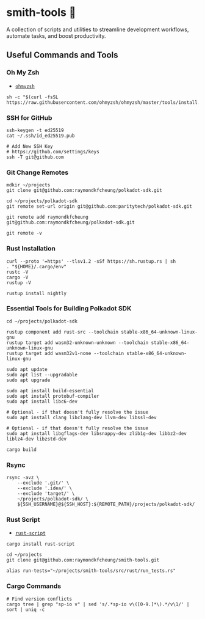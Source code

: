 # smith-tools 🔨

A collection of scripts and utilities to streamline development workflows, automate tasks, and boost productivity.

## Useful Commands and Tools

### Oh My Zsh

* [`ohmyzsh`](https://ohmyz.sh)

```shell
sh -c "$(curl -fsSL https://raw.githubusercontent.com/ohmyzsh/ohmyzsh/master/tools/install.sh)"
```

### SSH for GitHub

```shell
ssh-keygen -t ed25519
cat ~/.ssh/id_ed25519.pub

# Add New SSH Key
# https://github.com/settings/keys
ssh -T git@github.com
```

### Git Change Remotes

```shell
mdkir ~/projects
git clone git@github.com:raymondkfcheung/polkadot-sdk.git

cd ~/projects/polkadot-sdk
git remote set-url origin git@github.com:paritytech/polkadot-sdk.git

git remote add raymondkfcheung git@github.com:raymondkfcheung/polkadot-sdk.git

git remote -v
```

### Rust Installation

```shell
curl --proto '=https' --tlsv1.2 -sSf https://sh.rustup.rs | sh
. "${HOME}/.cargo/env"
rustc -V
cargo -V
rustup -V

rustup install nightly
```

### Essential Tools for Building Polkadot SDK

```shell
cd ~/projects/polkadot-sdk

rustup component add rust-src --toolchain stable-x86_64-unknown-linux-gnu
rustup target add wasm32-unknown-unknown --toolchain stable-x86_64-unknown-linux-gnu
rustup target add wasm32v1-none --toolchain stable-x86_64-unknown-linux-gnu

sudo apt update
sudo apt list --upgradable
sudo apt upgrade

sudo apt install build-essential
sudo apt install protobuf-compiler
sudo apt install libc6-dev

# Optional - if that doesn't fully resolve the issue
sudo apt install clang libclang-dev llvm-dev libssl-dev

# Optional - if that doesn't fully resolve the issue
sudo apt install libgflags-dev libsnappy-dev zlib1g-dev libbz2-dev liblz4-dev libzstd-dev

cargo build
```

### Rsync

```shell
rsync -avz \
    --exclude '.git/' \
    --exclude '.idea/' \
    --exclude 'target/' \
    ~/projects/polkadot-sdk/ \
    ${SSH_USERNAME}@${SSH_HOST}:${REMOTE_PATH}/projects/polkadot-sdk/
```

### Rust Script

* [`rust-script`](https://github.com/fornwall/rust-script)

```shell
cargo install rust-script

cd ~/projects
git clone git@github.com:raymondkfcheung/smith-tools.git

alias run-tests="~/projects/smith-tools/src/rust/run_tests.rs"
```

### Cargo Commands

```shell
# Find version conflicts
cargo tree | grep "sp-io v" | sed 's/.*sp-io v\([0-9.]*\).*/v\1/' | sort | uniq -c
```
